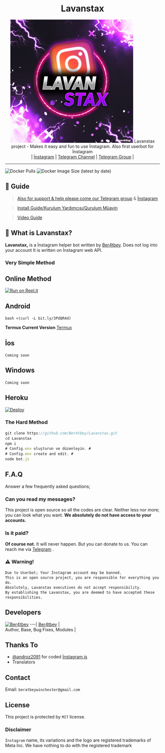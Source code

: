 <div align="center">

  <h1>Lavanstax</h1>
</div>
<p align="center">
  <img src="https://github.com/Ber4tBey/Lavanstax/blob/master/lavanstax.jpg" width="400" height="400">
    Lavanstax project - Makes it easy and fun to use İnstagram. Also first userbot for İnstagram
    <br>
        |
        <a href="https://instagram.com/lavanderprojects">İnstagram</a> |
        <a href="https://t.me/Lavanstax">Telegram Channel</a> |
        <a href="https://t.me/LavanderSupport">Telegram Group</a> |
    <br>
</p>

----
![Docker Pulls](https://img.shields.io/docker/pulls/ber4tbey/lavanstax?style=flat-square) ![Docker Image Size (latest by date)](https://img.shields.io/docker/image-size/ber4tbey/lavanstax?style=flat-square)

## 📢 Guide
> [Also for support & help please come our Telegram group](https://t.me/LavanderSupport) & [İnstagram](https://instagram.com/lavander.projects)

> [Install Guide/Kurulum Yardımcısı/Qurulum Müavin](https://github.com/Ber4tbey/Lavanstax/wiki)

> [Video Guide]()






## 🔎 What is Lavanstax?
**Lavanstax,** is a İnstagram helper bot written by [Ber4tbey](https://github.com/Ber4tbey). Does not log into your account It is written on İnstagram web API.


### Very Simple Method


## Online Method

[![Run on Repl.it](https://repl.it/badge/github/phaticusthiccy/WhatsAsenaDuplicated)](https://replit.com/@ByMisakiMey/lavanstaxinstaller)

## Android

`bash <(curl -L bit.ly/3PdQR4d)`

**Termux Current Version**
[Termux](https://www.dosya.tc/server37/d6ith3/Termux.apk.html)

## İos

`Coming soon`

## Windows

`Coming soon`


## Heroku 

[![Deploy](https://www.herokucdn.com/deploy/button.svg)](https://heroku.com/deploy?template=https://github.com/Ber4tbey/Lavanstax)

### The Hard Method
```js
git clone https://github.com/Ber4tbey/Lavanstax.git
cd Lavanstax
npm i
# Config.env oluşturun ve düzenleyin. #
# Config.env create and edit. #
node bot.js
```

## F.A.Q
Answer a few frequently asked questions;
### Can you read my messages?
This project is open source so all the codes are clear. Neither less nor more; you can look what you want. **We absolutely do not have access to your accounts.**



### Is it paid?
**Of course not.** It will never happen. But you can donate to us. You can reach me via [Telegram](https://t.me/Ber4tbey) .



### ⚠️ Warning! 
```
Due to Userbot; Your İnstagram account may be banned.
This is an open source project, you are responsible for everything you do. 
Absolutely, Lavanstax executives do not accept responsibility.
By establishing the Lavanstax, you are deemed to have accepted these responsibilities.
```

## Developers

[![Ber4tbey](https://github.com/Ber4tbey.png?size=100)](https://github.com/Ber4tbey) 
---|
[Ber4tbey](https://t.me/Ber4tbey) |  
Author, Base, Bug Fixes, Modules  | 
## Thanks To
- [@androz2091](https://github.com/androz2091) for coded [İnstagram.js](https://github.com/androz2091/İnsta.js) 
- Translators
## Contact
Email: ```beratbeywinchester@gmail.com```

## License
This project is protected by `MIT` license.

### Disclaimer
`İnstagram` name, its variations and the logo are registered trademarks of Meta Inc. We have nothing to do with the registered trademark
